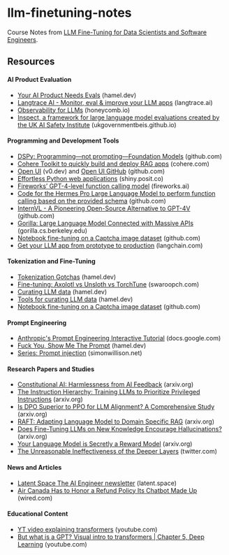 # llm-finetuning-notes
Course Notes from [LLM Fine-Tuning for Data Scientists and Software Engineers](https://maven.com/parlance-labs/fine-tuning).

## Resources

#### AI Product Evaluation
- [Your AI Product Needs Evals](https://hamel.dev/blog/posts/evals/) (hamel.dev)
- [Langtrace AI - Monitor, eval & improve your LLM apps](https://langtrace.ai) (langtrace.ai)
- [Observability for LLMs](https://www.honeycomb.io/llm) (honeycomb.io)
- [Inspect, a framework for large language model evaluations created by the UK AI Safety Institute](https://ukgovernmentbeis.github.io/inspect_ai/) (ukgovernmentbeis.github.io)

#### Programming and Development Tools
- [DSPy: Programming—not prompting—Foundation Models](https://github.com/stanfordnlp/dspy) (github.com)
- [Cohere Toolkit to quickly build and deploy RAG apps](https://docs.cohere.com/docs/cohere-toolkit) (cohere.com)
- [Open UI](https://v0.dev) (v0.dev) and [Open UI GitHub](https://github.com/wandb/openui) (github.com)
- [Effortless Python web applications](https://shiny.posit.co/py/) (shiny.posit.co)
- [Fireworks’ GPT-4-level function calling model](https://fireworks.ai/blog/firefunction-v1-gpt-4-level-function-calling) (fireworks.ai)
- [Code for the Hermes Pro Large Language Model to perform function calling based on the provided schema](https://github.com/NousResearch/Hermes-Function-Calling) (github.com)
- [InternVL - A Pioneering Open-Source Alternative to GPT-4V](https://github.com/OpenGVLab/InternVL) (github.com)
- [Gorilla: Large Language Model Connected with Massive APIs](https://gorilla.cs.berkeley.edu/blogs/7_open_functions_v2.html) (gorilla.cs.berkeley.edu)
- [Notebook fine-tuning on a Captcha image dataset](https://github.com/vikhyat/moondream/blob/main/notebooks/Finetuning.ipynb) (github.com)
- [Get your LLM app from prototype to production](https://www.langchain.com/langsmith) (langchain.com)

#### Tokenization and Fine-Tuning
- [Tokenization Gotchas](https://hamel.dev/notes/llm/finetuning/05_tokenizer_gotchas.html) (hamel.dev)
- [Fine-tuning: Axolotl vs Unsloth vs TorchTune](https://swaroopch.com/notes/fine-tuning-library) (swaroopch.com)
- [Curating LLM data](https://hamel.dev/notes/llm/finetuning/04_data_cleaning.html) (hamel.dev)
- [Tools for curating LLM data](https://hamel.dev/notes/llm/04_data_cleaning.html) (hamel.dev)
- [Notebook fine-tuning on a Captcha image dataset](https://github.com/vikhyat/moondream/blob/main/notebooks/Finetuning.ipynb) (github.com)

#### Prompt Engineering
- [Anthropic's Prompt Engineering Interactive Tutorial](https://docs.google.com/spreadsheets/d/19jzLgRruG9kjUQNKtCg1ZjdD6l6weA6qRXG5zLIAhC8/htmlview?usp=sharing) (docs.google.com)
- [Fuck You, Show Me The Prompt](https://hamel.dev/blog/posts/prompt/) (hamel.dev)
- [Series: Prompt injection](https://simonwillison.net/series/prompt-injection/) (simonwillison.net)

#### Research Papers and Studies
- [Constitutional AI: Harmlessness from AI Feedback](https://arxiv.org/pdf/2212.08073) (arxiv.org)
- [The Instruction Hierarchy: Training LLMs to Prioritize Privileged Instructions](https://arxiv.org/abs/2404.13208) (arxiv.org)
- [Is DPO Superior to PPO for LLM Alignment? A Comprehensive Study](https://arxiv.org/abs/2404.10719) (arxiv.org)
- [RAFT: Adapting Language Model to Domain Specific RAG](https://arxiv.org/abs/2403.10131) (arxiv.org)
- [Does Fine-Tuning LLMs on New Knowledge Encourage Hallucinations?](https://arxiv.org/abs/2405.05904) (arxiv.org)
- [Your Language Model is Secretly a Reward Model](https://arxiv.org/pdf/2305.18290) (arxiv.org)
- [The Unreasonable Ineffectiveness of the Deeper Layers](https://twitter.com/kwindla/status/1788224280754618393) (twitter.com)

#### News and Articles
- [Latent Space The AI Engineer newsletter](https://www.latent.space/p/fastai) (latent.space)
- [Air Canada Has to Honor a Refund Policy Its Chatbot Made Up](https://www.wired.com/story/air-canada-chatbot-refund-policy/) (wired.com)

#### Educational Content
- [YT video explaining transformers](https://www.youtube.com/watch?v=bCz4OMemCcA&t=5s) (youtube.com)
- [But what is a GPT? Visual intro to transformers | Chapter 5, Deep Learning](https://www.youtube.com/watch?v=wjZofJX0v4M) (youtube.com)
